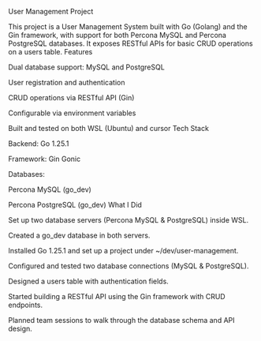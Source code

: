 User Management Project

This project is a User Management System built with Go (Golang) and the Gin framework, with support for both Percona MySQL and Percona PostgreSQL databases. It exposes RESTful APIs for basic CRUD operations on a users table.
Features

Dual database support: MySQL and PostgreSQL

User registration and authentication

CRUD operations via RESTful API (Gin)

Configurable via environment variables

Built and tested on both WSL (Ubuntu) and cursor
Tech Stack

Backend: Go 1.25.1

Framework: Gin Gonic

Databases:

Percona MySQL (go_dev)

Percona PostgreSQL (go_dev)
What I Did

Set up two database servers (Percona MySQL & PostgreSQL) inside WSL.

Created a go_dev database in both servers.

Installed Go 1.25.1 and set up a project under ~/dev/user-management.

Configured and tested two database connections (MySQL & PostgreSQL).

Designed a users table with authentication fields.

Started building a RESTful API using the Gin framework with CRUD endpoints.

Planned team sessions to walk through the database schema and API design.
